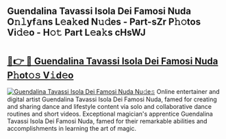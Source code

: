 ## Guendalina Tavassi Isola Dei Famosi Nuda O𝚗𝚕yf𝚊ns L𝚎a𝚔ed N𝚞𝚍es - Part-sZr P𝚑𝚘tos Vi𝚍𝚎o - H𝚘𝚝 Part L𝚎a𝚔s cHsWJ

# <h2><a href="http://kf2cm4g.oniu.top/?m=Guendalina+Tavassi+Isola+Dei+Famosi+Nuda">🔗👉 🔴 Guendalina Tavassi Isola Dei Famosi Nuda P𝚑ot𝚘𝚜 V𝚒d𝚎o</a></h2>

[![Guendalina Tavassi Isola Dei Famosi Nuda Nu𝚍e𝚜](https://i.imgur.com/0qMVB7G.gif)](http://kf2cm4g.oniu.top/?m=Guendalina+Tavassi+Isola+Dei+Famosi+Nuda)
Online entertainer and digital artist Guendalina Tavassi Isola Dei Famosi Nuda, famed for creating and sharing dance and lifestyle content via solo and collaborative dance routines and short videos. Exceptional magician's apprentice Guendalina Tavassi Isola Dei Famosi Nuda, famed for their remarkable abilities and accomplishments in learning the art of magic.  

